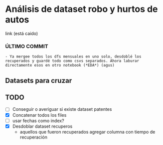 # Análisis de dataset robo y hurtos de autos 

link (está caido)

### ÚLTIMO COMMIT
	- Ya mergee todos los dfs mensuales en uno solo, desdoblé los recuperados y guardé todo como csvs separados. Ahora laburar directamente esos en otro notebook (*EDA*) (agus)


## Datasets para cruzar

## TODO
- [ ] Conseguir o averiguar si existe dataset patentes
- [x] Concatenar todos los files
- [ ] usar fechas como index?
- [x] Desdoblar dataset recuperos
	- aquellos que fueron recuperados agregar columna con tiempo de recuperación


